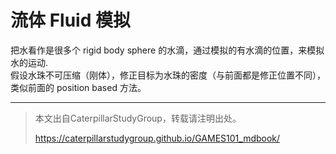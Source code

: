 # 流体 Fluid 模拟

把水看作是很多个 rigid body sphere 的水滴，通过模拟的有水滴的位置，来模拟水的运动.   
假设水珠不可压缩（刚体），修正目标为水珠的密度（与前面都是修正位置不同），类似前面的 position based 方法。



------------------------------

> 本文出自CaterpillarStudyGroup，转载请注明出处。
>
> https://caterpillarstudygroup.github.io/GAMES101_mdbook/